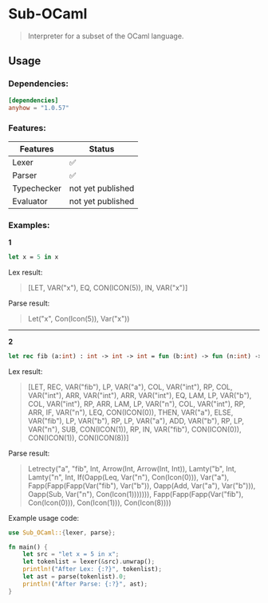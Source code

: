 # Sub-OCaml

> Interpreter for a subset of the OCaml language.

## Usage

### Dependencies:

```toml
[dependencies]
anyhow = "1.0.57"
```

### Features:

| Features |   Status      |
| -------- | --------------- |
| Lexer  | ✅|
| Parser    | ✅ |
| Typechecker   | not yet published            |
| Evaluator   | not yet published            |


### Examples:
**1**
```ocaml
let x = 5 in x
```
Lex result:
> [LET, VAR("x"), EQ, CON(ICON(5)), IN, VAR("x")]

Parse result:
> Let("x", Con(Icon(5)), Var("x"))

___

**2**
```ocaml
let rec fib (a:int) : int -> int -> int = fun (b:int) -> fun (n:int) -> if n <= 0 then a else fib (b) (a+b) (n-1) in fib 0 1 8
```
Lex result:
> [LET, REC, VAR("fib"), LP, VAR("a"), COL, VAR("int"), RP, COL, VAR("int"), ARR, VAR("int"), ARR, VAR("int"), EQ, LAM, LP, VAR("b"), COL, VAR("int"), RP, ARR, LAM, LP, VAR("n"), COL, VAR("int"), RP, ARR, IF, VAR("n"), LEQ, CON(ICON(0)), THEN, VAR("a"), ELSE, VAR("fib"), LP, VAR("b"), RP, LP, VAR("a"), ADD, VAR("b"), RP, LP, VAR("n"), SUB, CON(ICON(1)), RP, IN, VAR("fib"), CON(ICON(0)), CON(ICON(1)), CON(ICON(8))]

Parse result:
> Letrecty("a", "fib", Int, Arrow(Int, Arrow(Int, Int)), Lamty("b", Int, Lamty("n", Int, If(Oapp(Leq, Var("n"), Con(Icon(0))), Var("a"), Fapp(Fapp(Fapp(Var("fib"), Var("b")), Oapp(Add, Var("a"), Var("b"))), Oapp(Sub, Var("n"), Con(Icon(1))))))), Fapp(Fapp(Fapp(Var("fib"), Con(Icon(0))), Con(Icon(1))), Con(Icon(8))))

Example usage code:
```rust
use Sub_OCaml::{lexer, parse};

fn main() {
    let src = "let x = 5 in x";
    let tokenlist = lexer(&src).unwrap();
    println!("After Lex: {:?}", tokenlist);
    let ast = parse(tokenlist).0;
    println!("After Parse: {:?}", ast);
}
```
